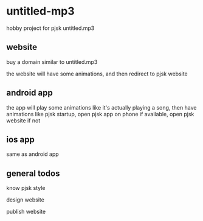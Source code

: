 # untitled-mp3

hobby project for pjsk untitled.mp3

## website

buy a domain similar to untitled.mp3

the website will have some animations, and then redirect to pjsk website

## android app

the app will play some animations like it's actually playing a song, then have animations like pjsk startup, open pjsk app on phone if available, open pjsk website if not

## ios app

same as android app

## general todos

know pjsk style

design website

publish website
